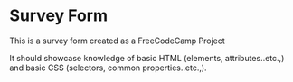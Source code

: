 # Survey Form

This is a survey form created as a FreeCodeCamp Project

It should showcase knowledge of basic HTML (elements, attributes..etc.,) and basic CSS (selectors, common properties..etc.,).
